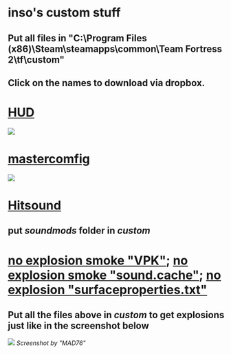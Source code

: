 # inso's custom stuff

## **Put all files in "C:\Program Files (x86)\Steam\steamapps\common\Team Fortress 2\tf\custom"**

## **Click on the names to download via dropbox.**

# [HUD](https://www.dropbox.com/sh/rfq819f1crlwyz9/AAD7DclTyPxUPFwZyuLgUpwUa?dl=0)
![](https://huds.tf/forum/xthreads_attach.php/2100_1548944027_1bd616de/ee8d975b6280e3b4c761af7d6bc616f2/2udmUru.jpg)

# [mastercomfig](https://www.dropbox.com/sh/bfd84iwt7p4p5sj/AADWbMrYn0uaDDk1OLkb10nqa?dl=0)
![](https://imgur.com/Vj6UaTj.png)

# [Hitsound](https://www.dropbox.com/sh/m4aqm2y82sh4cjr/AABQm2_PR9CNpDzOW4VVjBBPa?dl=0)
## put _soundmods_ folder in _custom_
# [no explosion smoke "VPK"](https://www.dropbox.com/s/tsizw0ffwqh7onc/smoke.vpk?dl=0); [no explosion smoke "sound.cache"](https://www.dropbox.com/s/zjfp5e41m58hee7/smoke.vpk.sound.cache?dl=0); [no explosion "surfaceproperties.txt"](https://www.dropbox.com/s/o8fhghbpoltvyuf/surfaceproperties.txt?dl=0)
## Put all the files above in _custom_ to get explosions just like in the screenshot below
![](http://i.imgur.com/b9GkEYe.jpg)
_Screenshot by "MAD76"_
